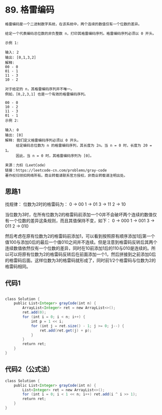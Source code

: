 # 89. 格雷编码
```
格雷编码是一个二进制数字系统，在该系统中，两个连续的数值仅有一个位数的差异。

给定一个代表编码总位数的非负整数 n，打印其格雷编码序列。格雷编码序列必须以 0 开头。

示例 1:

输入: 2
输出: [0,1,3,2]
解释:
00 - 0
01 - 1
11 - 3
10 - 2

对于给定的 n，其格雷编码序列并不唯一。
例如，[0,2,3,1] 也是一个有效的格雷编码序列。

00 - 0
10 - 2
11 - 3
01 - 1
示例 2:

输入: 0
输出: [0]
解释: 我们定义格雷编码序列必须以 0 开头。
     给定编码总位数为 n 的格雷编码序列，其长度为 2n。当 n = 0 时，长度为 20 = 1。
     因此，当 n = 0 时，其格雷编码序列为 [0]。

来源：力扣（LeetCode）
链接：https://leetcode-cn.com/problems/gray-code
著作权归领扣网络所有。商业转载请联系官方授权，非商业转载请注明出处。
```

## 思路1
找规律：
位数为2时的格雷码为：
0 -> 00
1 -> 01
3 -> 11
2 -> 10

当位数为3时，在所有位数为2的格雷码前添加一个0并不会破坏两个连续的数值仅有一个位数的差异这条规则，而且其值保持不变，如下：
0 -> 000
1 -> 001
3 -> 011
2 -> 010

然后考虑在原有位数为2的格雷码前添加1，可以看到按照原有顺序添加1后第一个值100与添加0后的最后一个值010之间并不连续。但是注意到格雷码反转后其两个连续数值依然仅有一个位数的差异，同时在10前添加1后的110与010是连续的。所以可以将原有位数为2的格雷码反转后在前面添加一个1，然后拼接到之前添加0后的格雷码后面。这样位数为3的格雷码就形成了，同时前1/2个格雷码与位数为2的格雷码相同。
## 代码1
```java

class Solution {
    public List<Integer> grayCode(int n) {
        ArrayList<Integer> ret = new ArrayList<>();
        ret.add(0);
        for (int i = 0; i < n; i++) {
            int p = 1 << i;
            for (int j = ret.size() - 1; j >= 0; j--) {
                ret.add(ret.get(j) + p);
            }
        }
        return ret;
    }
}
```

## 代码2（公式法）
```java
class Solution {
    public List<Integer> grayCode(int n) {
        List<Integer> ret = new ArrayList<>();
        for (int i = 0; i < 1 << n; i++) ret.add(i ^ i >> 1);
        return ret;
    }
}
```

